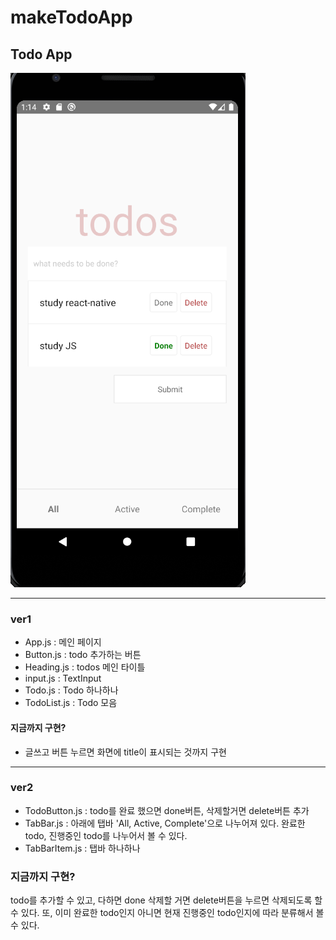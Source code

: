 # makeTodoApp
## Todo App

![display](https://github.com/byhhh2/makeTodoApp/blob/master/TodoApp.PNG?raw=true)

---

### ver1 
* App.js : 메인 페이지
* Button.js : todo 추가하는 버튼
* Heading.js : todos 메인 타이틀
* input.js : TextInput
* Todo.js : Todo 하나하나
* TodoList.js : Todo 모음 

#### 지금까지 구현?
* 글쓰고 버튼 누르면 화면에 title이 표시되는 것까지 구현 

---

### ver2
* TodoButton.js : todo를 완료 했으면 done버튼, 삭제할거면 delete버튼 추가
* TabBar.js : 아래에 탭바 'All, Active, Complete'으로 나누어져 있다. 완료한 todo, 진행중인 todo를 나누어서 볼 수 있다. 
* TabBarItem.js : 탭바 하나하나 

### 지금까지 구현?
todo를 추가할 수 있고, 다하면 done 삭제할 거면 delete버튼을 누르면 삭제되도록 할 수 있다. 
또, 이미 완료한 todo인지 아니면 현재 진행중인 todo인지에 따라 분류해서 볼 수 있다. 
